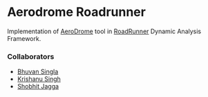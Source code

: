 # Aerodrome Roadrunner

Implementation of [AeroDrome](https://dl.acm.org/doi/10.1145/3373376.3378475) tool in [RoadRunner](https://dl.acm.org/doi/10.1145/1806672.1806674) Dynamic Analysis Framework. 

### Collaborators
- [Bhuvan Singla](https://github.com/bhuvansingla)
- [Krishanu Singh](https://github.com/Krishanu230)
- [Shobhit Jagga](https://github.com/shobhitjagga)
